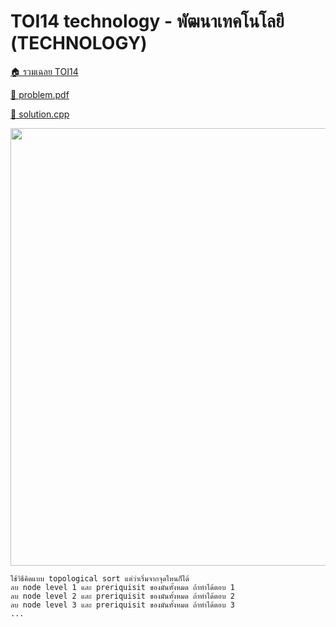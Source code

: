 <!-- @codegen_problem begin -->
# TOI14 technology - พัฒนาเทคโนโลยี (TECHNOLOGY)

[🏠 รวมเฉลย TOI14](../)

[💎 problem.pdf](./toi14_technology.pdf)

[🎉 solution.cpp](./toi14_technology.cpp)

<img width="700" src="https://github.com/krist7599555/toi/assets/19445033/80c80822-7583-4bcd-a705-dae3eacdee85" />
<!-- @codegen_problem end -->

```text
ใช้วิธีคิดแบบ topological sort แต่ว่าเริ่มจากจุดไหนก็ได้
ลบ node level 1 และ preriquisit ของมันทั้งหมด ถ้าทำได้ตอบ 1
ลบ node level 2 และ preriquisit ของมันทั้งหมด ถ้าทำได้ตอบ 2
ลบ node level 3 และ preriquisit ของมันทั้งหมด ถ้าทำได้ตอบ 3
...
```
